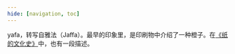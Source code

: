 ```yaml
---
hide: [navigation, toc]
---
```


yafa，转写自雅法（Jaffa）。最早的印象里，是印刷物中介绍了一种橙子。在[《纸的文化史》](https://scillidan.github.io/BYYA-site/docs/lyra-b/%E7%BA%B8%E7%9A%84%E6%96%87%E5%8C%96%E5%8F%B2/)中，也有一段描述。
